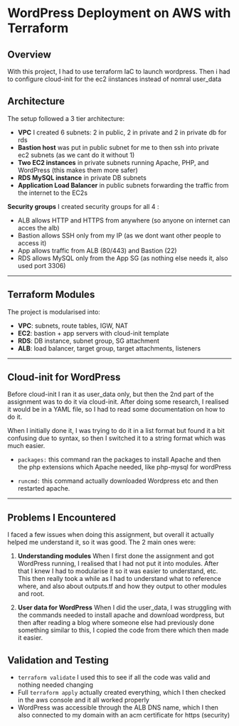 
# WordPress Deployment on AWS with Terraform 

## Overview

With this project, I had to use terraform IaC to launch wordpress. Then i had to configure cloud-init for the ec2 iinstances instead of nomral user_data

## Architecture 

The setup followed a 3 tier architecture:

* **VPC** I created 6 subnets: 2 in public, 2 in private and 2 in private db for rds
* **Bastion host** was put in public subnet for me to then ssh into private ec2 subnets (as we cant do it without 1)
* **Two EC2 instances** in private subnets running Apache, PHP, and WordPress (this makes them more safer)
* **RDS MySQL instance** in private DB subnets
* **Application Load Balancer** in public subnets forwarding the traffic from the internet to  the EC2s

**Security groups** I created security groups for all 4 :

* ALB allows HTTP and HTTPS from anywhere (so anyone on internet can acces the alb)
* Bastion allows SSH only from my IP (as we dont want other people to access it)
* App allows traffic from ALB (80/443) and Bastion (22) 
* RDS allows MySQL only from the App SG (as nothing else needs it, also used port 3306)

---


## Terraform Modules

The project is modularised into:

* **VPC**: subnets, route tables, IGW, NAT
* **EC2**: bastion + app servers with cloud-init template
* **RDS**: DB instance, subnet group, SG attachment
* **ALB**: load balancer, target group, target attachments, listeners

---

## Cloud-init for WordPress 

Before cloud-init I ran it as user_data only, but then the 2nd part of the assignment was to do it via cloud-init.
After doing some research, I realised it would be in a YAML file, so I had to read some documentation on how to do it.

When I initially done it, I was trying to do it in a list format but found it a bit confusing due to syntax, so then I switched it to a string format which was much easier.

* `packages:` this command ran the packages to install Apache and then the php extensions which Apache needed, like php-mysql for wordPress

* `runcmd:` this command actually downloaded Wordpress etc and then restarted apache.

---

## Problems I Encountered

I faced a few issues when doing this assignment, but overall it actually helped me understand it, so it was good.
The 2 main ones were:

1. **Understanding modules**
When I first done the assignment and got WordPress running, I realised that I had not put it into modules. After that I knew I had to modularise it so it was easier to understand, etc. This then really took a while as I had to understand what to reference where, and also about outputs.tf and how they output to other modules and root.

2. **User data for WordPress**
When I did the user_data, I was struggling with the commands needed to install apache and download wordpress, but then after reading a blog where someone else had previously done something similar to this, I copied the code from there which then made it easier.



## Validation and Testing

* `terraform validate` I used this to see if all the code was valid and nothing needed changing
* Full `terraform apply` actually created everything, which I then checked in the aws console and it all worked properly
* WordPress was accessible through the ALB DNS name, which I then also connected to my domain with an acm certificate for https (security)



